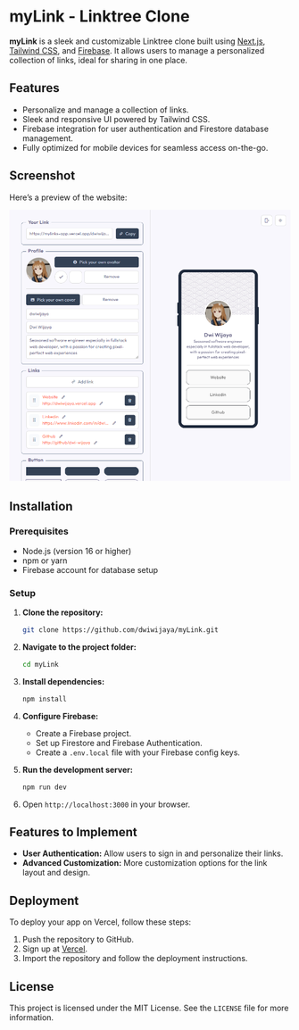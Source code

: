 # myLink - Linktree Clone

**myLink** is a sleek and customizable Linktree clone built using [Next.js](https://nextjs.org/), [Tailwind CSS](https://tailwindcss.com/), and [Firebase](https://firebase.google.com/). It allows users to manage a personalized collection of links, ideal for sharing in one place.

## Features

- Personalize and manage a collection of links.
- Sleek and responsive UI powered by Tailwind CSS.
- Firebase integration for user authentication and Firestore database management.
- Fully optimized for mobile devices for seamless access on-the-go.
## Screenshot
Here’s a preview of the website:

![myLink Website Screenshot](/public/screenshot.png)

## Installation

### Prerequisites

- Node.js (version 16 or higher)
- npm or yarn
- Firebase account for database setup

### Setup

1. **Clone the repository:**
   ```bash
   git clone https://github.com/dwiwijaya/myLink.git
   ```

2. **Navigate to the project folder:**
   ```bash
   cd myLink
   ```

3. **Install dependencies:**
   ```bash
   npm install
   ```

4. **Configure Firebase:**
   - Create a Firebase project.
   - Set up Firestore and Firebase Authentication.
   - Create a `.env.local` file with your Firebase config keys.

5. **Run the development server:**
   ```bash
   npm run dev
   ```

6. Open `http://localhost:3000` in your browser.

## Features to Implement

- **User Authentication:** Allow users to sign in and personalize their links.
- **Advanced Customization:** More customization options for the link layout and design.
  
## Deployment

To deploy your app on Vercel, follow these steps:

1. Push the repository to GitHub.
2. Sign up at [Vercel](https://vercel.com/).
3. Import the repository and follow the deployment instructions.

## License

This project is licensed under the MIT License. See the `LICENSE` file for more information.
